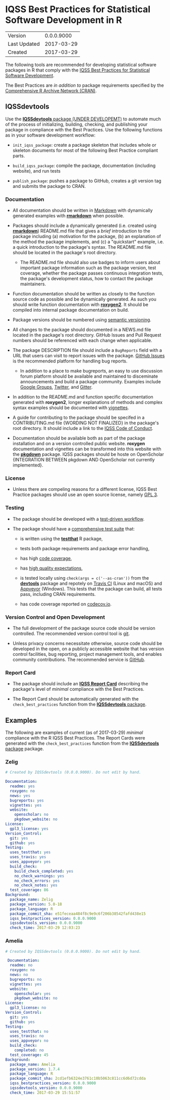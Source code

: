 # IQSS Best Practices for Statistical Software Development in R

|              |                     |
| ------------ | ------------------- |
| Version      | 0.0.0.9000          |
| Last Updated | 2017-03-29          |
| Created      | 2017-03-29          |

The following tools are recommended for developing statistical software packages in R that comply with the [IQSS Best Practices for Statistical Software Development](https://github.com/IQSS/social_science_software_toolkit/blob/master/iqss_sss_best_practices.md).

The Best Practices are *in addition to* package requirements specified by the [Comprehensive R Archive Network (CRAN)](https://cran.r-project.org/doc/manuals/r-release/R-exts.html).

## IQSSdevtools

Use the [**IQSSdevtools** package (UNDER DEVELOPEMT)](https://github.com/IQSS/IQSSdevtools) to automate much of the process of initializing, building, checking, and publishing your package in compliance with the Best Practices. Use the following functions as in your software development workflow:

-   `init_iqss_package`: create a package skeleton that includes whole or skeleton documents for most of the following Best Practice compliant parts.

-   `build_iqss_package`: compile the package, documentation (including website), and run tests

-   `publish_package`: pushes a package to GitHub, creates a git version tag and submits the package to CRAN.

### Documentation

-   All documentation should be written in [Markdown](https://en.wikipedia.org/wiki/Markdown) with dynamically generated examples with [**rmarkdown**](http://rmarkdown.rstudio.com/) when possible.

-   Packages should include a dynamically generated (i.e. created using [**rmarkdown**](http://rmarkdown.rstudio.com/)) README.md file that gives a *brief* introduction to the package including (a) motivation for the package, (b) an explanation of the method the package implements, and (c) a "quickstart" example, i.e. a quick introduction to the package's syntax. The README.md file should be located in the package's root directory.

    +   The README.md file should also use badges to inform users about important package information such as the package version, test coverage, whether the package passes continuous integration tests, the package's development status, how to contact the package maintainers.

-   Function documentation should be written as closely to the function source code as possible and be dynamically generated. As such you should write function documentation with [**roxygen2**](https://cran.r-project.org/web/packages/roxygen2/vignettes/roxygen2.html). It should be compiled into internal package documentation on build.

-   Package versions should be numbered using [semantic versioning](http://semver.org/.).

-   All changes to the package should documented in a NEWS.md file located in the package's root directory. GitHub Issues and Pull Request numbers should be referenced with each change when applicable.

-   The package DESCRIPTION file should include a `BugReports` field with a URL that users can visit to report issues with the package. [GitHub Issues](https://guides.github.com/features/issues/) is the recommended platform for handling bug reports.

    +   In addition to a place to make bugreports, an easy to use discussion forum platform should be available and maintained to disceminate announcements and build a package community. Examples include [Google Groups](https://groups.google.com), [Twitter](https://twitter.com/), and [Gitter](https://gitter.im).

-   In addition to the README.md and function specific documentation generated with **roxygen2**, longer explanations of methods and complex syntax examples should be documented with [vignettes](http://r-pkgs.had.co.nz/vignettes.html).

-   A guide for contributing to the package should be specifed in a CONTRIBUTING.md file {WORDING NOT FINALIZED} in the package's root directory. It should include a link to the [IQSS Code of Conduct](https://github.com/IQSS/social_science_software_toolkit/blob/master/contributing/iqss_code_of_conduct.md).

-   Documentation should be available both as part of the package installation and on a version controlled public website. **roxygen** documentation and vignettes can be transformed into this website with the [**pkgdown**](https://github.com/hadley/pkgdown) package. IQSS packages should be hoste on OpenScholar {INTEGRATION BETWEEN pkgdown AND OpenScholar not currently implemented}.

### License

-   Unless there are compeling reasons for a different license, IQSS Best Practice packages should use an open source license, namely [GPL 3](https://www.gnu.org/licenses/gpl-3.0.en.html).

### Testing

-   The package should be developed with a [test-driven workflow](https://github.com/IQSS/social_science_software_toolkit/blob/master/testing/recommended_testing_tools_R.md#development-process).


-   The package should have a [comprehensive test suite](https://github.com/IQSS/social_science_software_toolkit/blob/master/testing/recommended_testing_tools_R.md) that:

    +   is written using the [**testthat**](https://CRAN.R-project.org/package=testthat) R package,

    +   tests both package requirements and package error handling,

    +   has high [code coverage](https://en.wikipedia.org/wiki/Code_coverage),

    +   has [high quality expectations](https://github.com/IQSS/social_science_software_toolkit/blob/master/testing/recommended_testing_tools_R.md#what-is-a-high-quality-test),

    +   is tested locally using `check(args = c('--as-cran'))` from the [**devtools**](https://CRAN.R-project.org/package=devtools) package and repotely on [Travis CI](https://travis-ci.org/) (Linux and macOS) and [Appveyor](https://www.appveyor.com/) (Windows). This tests that the package can build, all tests pass, including CRAN requirements.

    +   has code coverage reported on [codecov.io](https://codecov.io/).


### Version Control and Open Development

-   The full development of the package source code should be version controlled. The recommended version control tool is [git](https://git-scm.com/).

-   Unless privacy concerns necessitate otherwise, source code should be developed in the open, on a publicly accessible website that has version control facilities, bug reporting, project management tools, and enables community contributions. The recommended service is [GitHub](https://github.com/).

### Report Card

-   The package should include an [**IQSS Report Card**](https://github.com/IQSS/social_science_software_toolkit/blob/master/report_card/iqss_report_card_spec.md) describing the package's level of *minimal* compliance with the Best Practices.

-   The Report Card should be automatically generated with the `check_best_practices` function from the [**IQSSdevtools** package](https://github.com/IQSS/IQSSdevtools).


## Examples

The following are examples of current (as of 2017-03-29) *minimal* compliance with the R IQSS Best Practices. The Report Cards were generated with the `check_best_practices` function from the [**IQSSdevtools** package](https://github.com/IQSS/IQSSdevtools) package.

### Zelig

```yaml
# Created by IQSSdevtools (0.0.0.9000). Do not edit by hand.

Documentation:
  readme: yes
  roxygen: no
  news: yes
  bugreports: yes
  vignettes: yes
  website:
    openscholar: no
    pkgdown_website: no
License:
  gpl3_license: yes
Version_Control:
  git: yes
  github: yes
Testing:
  uses_testthat: yes
  uses_travis: yes
  uses_appveyor: yes
  build_check:
    build_check_completed: yes
    no_check_warnings: yes
    no_check_errors: yes
    no_check_notes: yes
  test_coverage: 86
Background:
  package_name: Zelig
  package_version: 5.0-18
  package_language: R
  package_commit_sha: e51feceaa484f8c9e9c6f206b38542fafd438e15
  iqss_bestpractices_version: 0.0.0.9000
  iqssdevtools_version: 0.0.0.9000
  check_time: 2017-03-29 12:03:23
```

### Amelia


```yaml
# Created by IQSSdevtools (0.0.0.9000). Do not edit by hand.

 Documentation:
  readme: no
  roxygen: no
  news: no
  bugreports: no
  vignettes: yes
  website:
    openscholar: yes
    pkgdown_website: no
License:
  gpl3_license: no
Version_Control:
  git: yes
  github: yes
Testing:
  uses_testthat: no
  uses_travis: no
  uses_appveyor: no
  build_check:
    completed: no
  test_coverage: 45
Background:
  package_name: Amelia
  package_version: 1.7.4
  package_language: R
  package_commit_sha: 2cd1efb6324e3761c10b5063c811cc6d6d72cdda
  iqss_bestpractices_version: 0.0.0.9000
  iqssdevtools_version: 0.0.0.9000
  check_time: 2017-03-29 15:51:57
```

